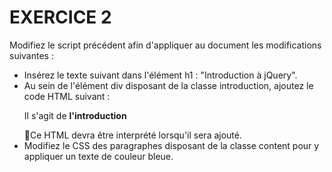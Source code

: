 # EXERCICE 2

Modifiez le script précédent afin d'appliquer au document les modifications suivantes :

- Insérez le texte suivant dans l'élément h1 : "Introduction à jQuery".
- Au sein de l'élément div disposant de la classe introduction, ajoutez le code HTML suivant : <p>Il s'agit de <strong>l'introduction</strong> </p>Ce HTML devra être interprété lorsqu'il sera ajouté.
- Modifiez le CSS des paragraphes disposant de la classe content pour y appliquer un texte de couleur bleue.

